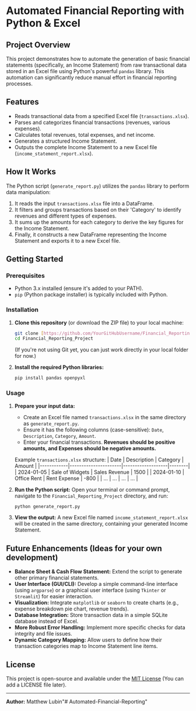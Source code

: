 # Automated Financial Reporting with Python & Excel

## Project Overview

This project demonstrates how to automate the generation of basic financial statements (specifically, an Income Statement) from raw transactional data stored in an Excel file using Python's powerful `pandas` library. This automation can significantly reduce manual effort in financial reporting processes.

## Features

* Reads transactional data from a specified Excel file (`transactions.xlsx`).
* Parses and categorizes financial transactions (revenues, various expenses).
* Calculates total revenues, total expenses, and net income.
* Generates a structured Income Statement.
* Outputs the complete Income Statement to a new Excel file (`income_statement_report.xlsx`).

## How It Works

The Python script (`generate_report.py`) utilizes the `pandas` library to perform data manipulation:
1.  It reads the input `transactions.xlsx` file into a DataFrame.
2.  It filters and groups transactions based on their 'Category' to identify revenues and different types of expenses.
3.  It sums up the amounts for each category to derive the key figures for the Income Statement.
4.  Finally, it constructs a new DataFrame representing the Income Statement and exports it to a new Excel file.

## Getting Started

### Prerequisites

* Python 3.x installed (ensure it's added to your PATH).
* `pip` (Python package installer) is typically included with Python.

### Installation

1.  **Clone this repository** (or download the ZIP file) to your local machine:
    ```bash
    git clone [https://github.com/YourGitHubUsername/Financial_Reporting_Project.git](https://github.com/YourGitHubUsername/Financial_Reporting_Project.git)
    cd Financial_Reporting_Project
    ```
    (If you're not using Git yet, you can just work directly in your local folder for now.)

2.  **Install the required Python libraries:**
    ```bash
    pip install pandas openpyxl
    ```

### Usage

1.  **Prepare your input data:**
    * Create an Excel file named `transactions.xlsx` in the same directory as `generate_report.py`.
    * Ensure it has the following columns (case-sensitive): `Date`, `Description`, `Category`, `Amount`.
    * Enter your financial transactions. **Revenues should be positive amounts, and Expenses should be negative amounts.**

    Example `transactions.xlsx` structure:
    | Date       | Description          | Category          | Amount |
    |------------|----------------------|-------------------|--------|
    | 2024-01-05 | Sale of Widgets      | Sales Revenue     | 1500   |
    | 2024-01-10 | Office Rent          | Rent Expense      | -800   |
    | ...        | ...                  | ...               | ...    |

2.  **Run the Python script:**
    Open your terminal or command prompt, navigate to the `Financial_Reporting_Project` directory, and run:
    ```bash
    python generate_report.py
    ```

3.  **View the output:**
    A new Excel file named `income_statement_report.xlsx` will be created in the same directory, containing your generated Income Statement.

## Future Enhancements (Ideas for your own development)

* **Balance Sheet & Cash Flow Statement:** Extend the script to generate other primary financial statements.
* **User Interface (GUI/CLI):** Develop a simple command-line interface (using `argparse`) or a graphical user interface (using `Tkinter` or `Streamlit`) for easier interaction.
* **Visualization:** Integrate `matplotlib` or `seaborn` to create charts (e.g., expense breakdown pie chart, revenue trends).
* **Database Integration:** Store transaction data in a simple SQLite database instead of Excel.
* **More Robust Error Handling:** Implement more specific checks for data integrity and file issues.
* **Dynamic Category Mapping:** Allow users to define how their transaction categories map to Income Statement line items.

## License

This project is open-source and available under the [MIT License](LICENSE) (You can add a LICENSE file later).

---
**Author:** Matthew Lubin"# Automated-Financial-Reporting" 
